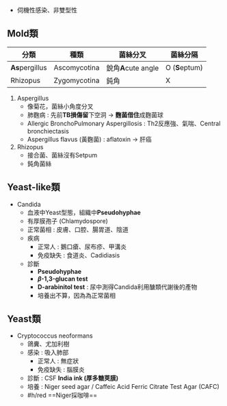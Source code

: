 - 伺機性感染、非雙型性
## Mold類
| 分類        | 種類         | 菌絲分叉 | 菌絲分隔 |
|-------------|--------------|----------|----------|
| **As**pergillus | Ascomycotina | 銳角**A**cute angle     | O (**S**eptum)        |
| Rhizopus    | Zygomycotina | 鈍角     | X        |
1. Aspergillus
	- 像菊花，菌絲小角度分叉
	- 肺麴病 : 先前**TB損傷留**下空洞 -> **麴菌借住**成麴菌球
	- Allergic BronchoPulmonary Aspergillosis : Th2反應強、氣喘、Central bronchiectasis
	- Aspergillus flavus (黃麴菌) : aflatoxin -> 肝癌
2. Rhizopus
	- 接合菌、菌絲沒有Setpum
	- 鈍角菌絲
## Yeast-like類
- Candida
	- 血液中Yeast型態，組織中**Pseudohyphae**
	- 有厚膜孢子 (Chlamydospore)
	- 正常菌相 : 皮膚、口腔、腸胃道、陰道
	- 疾病
		- 正常人 : 鵝口瘡、尿布疹、甲溝炎
		- 免疫缺失 : 食道炎、Cadidiasis
	- 診斷
		- **Pseudohyphae**
		- **$\beta$-1,3-glucan test**
		- **D-arabinitol test** : 尿中測得Candida利用醣類代謝後的產物
		- 培養出不算，因為為正常菌相
## Yeast類
- Cryptococcus neoformans
	- 鴿糞、尤加利樹
	- 感染 : 吸入肺部
		- 正常人 : 無症狀
		- 免疫缺失 : 腦膜炎
	- 診斷 : CSF **India ink (厚多糖莢膜)**
	- 培養 : Niger seed agar / Caffeic Acid Ferric Citrate Test Agar (CAFC)
	- #h/red ==Niger採咖啡==